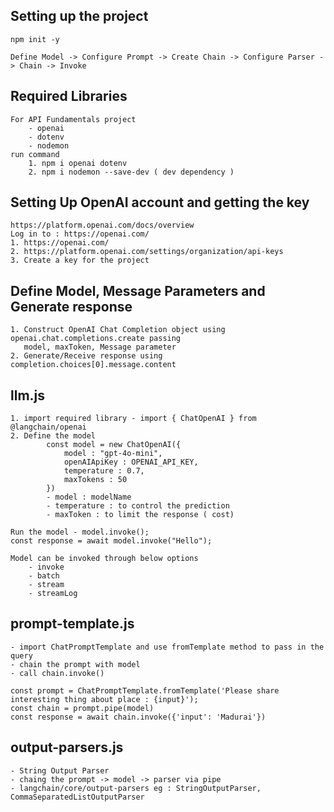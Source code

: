 ## Setting up the project

    npm init -y

    Define Model -> Configure Prompt -> Create Chain -> Configure Parser -> Chain -> Invoke

## Required Libraries

    For API Fundamentals project
        - openai
        - dotenv
        - nodemon
    run command 
        1. npm i openai dotenv
        2. npm i nodemon --save-dev ( dev dependency )

## Setting Up OpenAI account and getting the key

    https://platform.openai.com/docs/overview
    Log in to : https://openai.com/
    1. https://openai.com/
    2. https://platform.openai.com/settings/organization/api-keys
    3. Create a key for the project 


## Define Model, Message Parameters and Generate response

    1. Construct OpenAI Chat Completion object using openai.chat.completions.create passing 
       model, maxToken, Message parameter
    2. Generate/Receive response using completion.choices[0].message.content


## llm.js

    1. import required library - import { ChatOpenAI } from @langchain/openai
    2. Define the model 
            const model = new ChatOpenAI({
                model : "gpt-4o-mini",
                openAIApiKey : OPENAI_API_KEY,
                temperature : 0.7,
                maxTokens : 50
            })
            - model : modelName
            - temperature : to control the prediction
            - maxToken : to limit the response ( cost)

    Run the model - model.invoke();
    const response = await model.invoke("Hello");

    Model can be invoked through below options
        - invoke
        - batch
        - stream
        - streamLog

## prompt-template.js

    - import ChatPromptTemplate and use fromTemplate method to pass in the query
    - chain the prompt with model
    - call chain.invoke()

    const prompt = ChatPromptTemplate.fromTemplate('Please share interesting thing about place : {input}');
    const chain = prompt.pipe(model)
    const response = await chain.invoke({'input': 'Madurai'})

## output-parsers.js

    - String Output Parser
    - chaing the prompt -> model -> parser via pipe
    - langchain/core/output-parsers eg : StringOutputParser, CommaSeparatedListOutputParser

